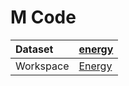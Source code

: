 



# M Code

|Dataset|[energy](./../energy.md)|
| :--- | :--- |
|Workspace|[Energy](../../Workspaces/Energy.md)|
